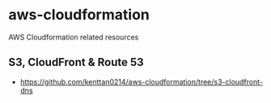 # aws-cloudformation
AWS Cloudformation related resources

## S3, CloudFront & Route 53
- https://github.com/kenttan0214/aws-cloudformation/tree/s3-cloudfront-dns